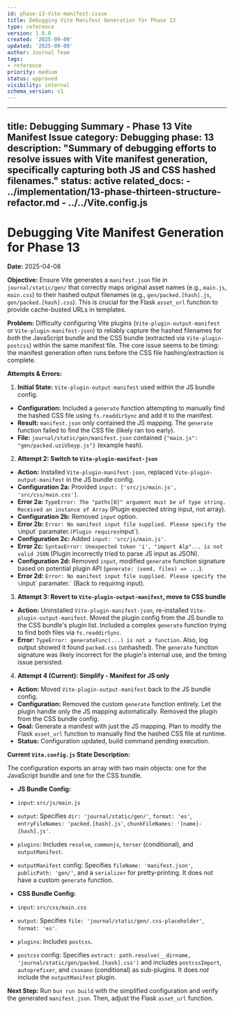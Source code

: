 ```yaml
---
id: phase-13-Vite-manifest-issue
title: Debugging Vite Manifest Generation for Phase 13
type: reference
version: 1.0.0
created: '2025-09-09'
updated: '2025-09-09'
author: Journal Team
tags:
- reference
priority: medium
status: approved
visibility: internal
schema_version: v1
---
```


***

title: Debugging Summary - Phase 13 Vite Manifest Issue
category: Debugging
phase: 13
description: "Summary of debugging efforts to resolve issues with Vite manifest generation, specifically capturing both JS and CSS hashed filenames."
status: active
related\_docs:
\- ../implementation/13-phase-thirteen-structure-refactor.md
\- ../../Vite.config.js
-------------------------

# Debugging Vite Manifest Generation for Phase 13

**Date:** 2025-04-08

**Objective:** Ensure Vite generates a `manifest.json` file in `journal/static/gen/` that correctly maps original asset names (e.g., `main.js`, `main.css`) to their hashed output filenames (e.g., `gen/packed.[hash].js`, `gen/packed.[hash].css`). This is crucial for the Flask `asset_url` function to provide cache-busted URLs in templates.

**Problem:** Difficulty configuring Vite plugins (`Vite-plugin-output-manifest` or `Vite-plugin-manifest-json`) to reliably capture the hashed filenames for *both* the JavaScript bundle and the CSS bundle (extracted via `Vite-plugin-postcss`) within the same manifest file. The core issue seems to be timing: the manifest generation often runs before the CSS file hashing/extraction is complete.

**Attempts & Errors:**

1. **Initial State:** `Vite-plugin-output-manifest` used within the JS bundle config.

- **Configuration:** Included a `generate` function attempting to manually find the hashed CSS file using `fs.readdirSync` and add it to the manifest.
- **Result:** `manifest.json` only contained the JS mapping. The `generate` function failed to find the CSS file (likely ran too early).
- **File:** `journal/static/gen/manifest.json` contained `{"main.js": "gen/packed.uziU5eyp.js"}` (example hash).

2. **Attempt 2: Switch to `Vite-plugin-manifest-json`**

- **Action:** Installed `Vite-plugin-manifest-json`, replaced `Vite-plugin-output-manifest` in the JS bundle config.
- **Configuration 2a:** Provided `input: ['src/js/main.js', 'src/css/main.css']`.
- **Error 2a:** `TypeError: The "paths[0]" argument must be of type string. Received an instance of Array` (Plugin expected string input, not array).
- **Configuration 2b:** Removed `input` option.
- **Error 2b:** `Error: No manifest input file supplied. Please specify the \`input\` paramater.`(Plugin requires`input\`).
- **Configuration 2c:** Added `input: 'src/js/main.js'`.
- **Error 2c:** `SyntaxError: Unexpected token 'i', "import Alp"... is not valid JSON` (Plugin incorrectly tried to parse JS input as JSON).
- **Configuration 2d:** Removed `input`, modified `generate` function signature based on potential plugin API (`generate: (seed, files) => ...`).
- **Error 2d:** `Error: No manifest input file supplied. Please specify the \`input\` paramater.\` (Back to requiring input).

3. **Attempt 3: Revert to `Vite-plugin-output-manifest`, move to CSS bundle**

- **Action:** Uninstalled `Vite-plugin-manifest-json`, re-installed `Vite-plugin-output-manifest`. Moved the plugin config from the JS bundle to the CSS bundle's plugin list. Included a complex `generate` function trying to find both files via `fs.readdirSync`.
- **Error:** `TypeError: generateFunc(...) is not a function`. Also, log output showed it found `packed.css` (unhashed). The `generate` function signature was likely incorrect for the plugin's internal use, and the timing issue persisted.

4. **Attempt 4 (Current): Simplify - Manifest for JS only**

- **Action:** Moved `Vite-plugin-output-manifest` back to the JS bundle config.
- **Configuration:** Removed the custom `generate` function entirely. Let the plugin handle only the JS mapping automatically. Removed the plugin from the CSS bundle config.
- **Goal:** Generate a manifest with just the JS mapping. Plan to modify the Flask `asset_url` function to manually find the hashed CSS file at runtime.
- **Status:** Configuration updated, build command pending execution.

**Current `Vite.config.js` State Description:**

The configuration exports an array with two main objects: one for the JavaScript bundle and one for the CSS bundle.

- **JS Bundle Config:**

- `input`: `src/js/main.js`

- `output`: Specifies `dir: 'journal/static/gen/'`, `format: 'es'`, `entryFileNames: 'packed.[hash].js'`, `chunkFileNames: '[name]-[hash].js'`.

- `plugins`: Includes `resolve`, `commonjs`, `terser` (conditional), and `outputManifest`.

- `outputManifest` config: Specifies `fileName: 'manifest.json'`, `publicPath: 'gen/'`, and a `serializer` for pretty-printing. It does *not* have a custom `generate` function.

- **CSS Bundle Config:**

- `input`: `src/css/main.css`

- `output`: Specifies `file: 'journal/static/gen/.css-placeholder'`, `format: 'es'`.

- `plugins`: Includes `postcss`.

- `postcss` config: Specifies `extract: path.resolve(__dirname, 'journal/static/gen/packed.[hash].css')` and includes `postcssImport`, `autoprefixer`, and `cssnano` (conditional) as sub-plugins. It does *not* include the `outputManifest` plugin.

**Next Step:** Run `bun run build` with the simplified configuration and verify the generated `manifest.json`. Then, adjust the Flask `asset_url` function.
